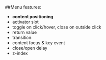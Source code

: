 ##Menu features:
- **content positioning**
- activator slot
- toggle on click/hover, close on outside click
- return value
- transition
- content focus & key event
- close/open delay
- z-index
